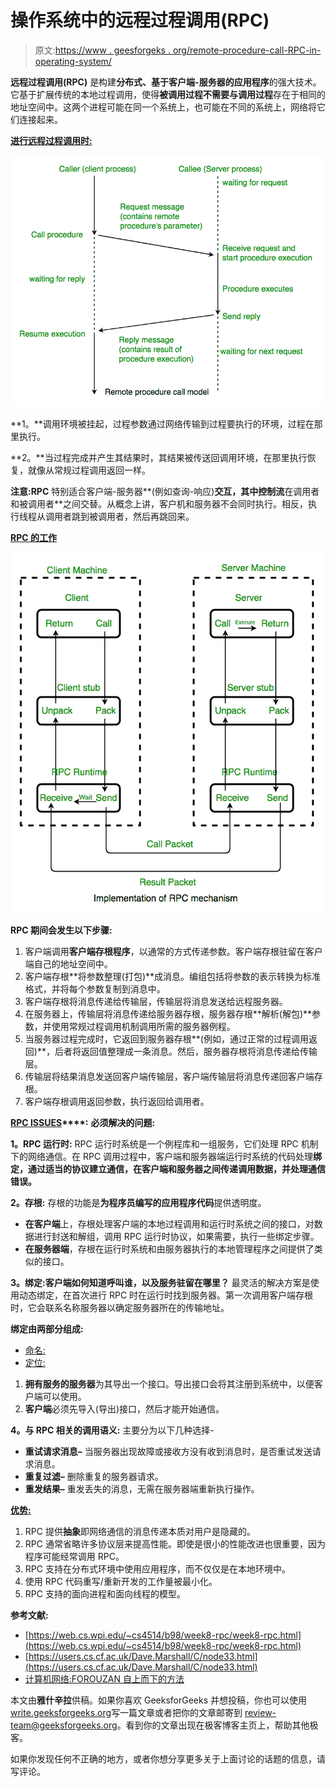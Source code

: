 # 操作系统中的远程过程调用(RPC)

> 原文:[https://www . geesforgeks . org/remote-procedure-call-RPC-in-operating-system/](https://www.geeksforgeeks.org/remote-procedure-call-rpc-in-operating-system/)

**远程过程调用(RPC)** 是构建**分布式、基于客户端-服务器的应用程序**的强大技术。它基于扩展传统的本地过程调用，使得**被调用过程不需要与调用过程**存在于相同的地址空间中。这两个进程可能在同一个系统上，也可能在不同的系统上，网络将它们连接起来。

**<u>进行远程过程调用时:</u>**

![](img/f2ba851928cb9366557c58781fc59fdf.png)

**1。**调用环境被挂起，过程参数通过网络传输到过程要执行的环境，过程在那里执行。

**2。**当过程完成并产生其结果时，其结果被传送回调用环境，在那里执行恢复，就像从常规过程调用返回一样。

**注意:RPC** 特别适合客户端-服务器**(例如查询-响应)**交互，其中控制流**在调用者和被调用者**之间交替。从概念上讲，客户机和服务器不会同时执行。相反，执行线程从调用者跳到被调用者，然后再跳回来。

**<u>RPC 的工作</u>**

![](img/ccc293be0b0073be507b133f35826ad8.png)

**RPC 期间会发生以下步骤:**

1.  客户端调用**客户端存根程序**，以通常的方式传递参数。客户端存根驻留在客户端自己的地址空间中。
2.  客户端存根**将参数整理(打包)**成消息。编组包括将参数的表示转换为标准格式，并将每个参数复制到消息中。
3.  客户端存根将消息传递给传输层，传输层将消息发送给远程服务器。
4.  在服务器上，传输层将消息传递给服务器存根，服务器存根**解析(解包)**参数，并使用常规过程调用机制调用所需的服务器例程。
5.  当服务器过程完成时，它返回到服务器存根**(例如，通过正常的过程调用返回)**，后者将返回值整理成一条消息。然后，服务器存根将消息传递给传输层。
6.  传输层将结果消息发送回客户端传输层，客户端传输层将消息传递回客户端存根。
7.  客户端存根调用返回参数，执行返回给调用者。

**<u>RPC ISSUES</u>****:**
**必须解决的问题:**

**1。RPC 运行时:**
RPC 运行时系统是一个例程库和一组服务，它们处理 RPC 机制下的网络通信。在 RPC 调用过程中，客户端和服务器端运行时系统的代码处理**绑定，通过适当的协议建立通信，在客户端和服务器之间传递调用数据，并处理通信错误。**

**2。存根:**
存根的功能是**为程序员编写的应用程序代码**提供透明度。

*   **在客户端**上，存根处理客户端的本地过程调用和运行时系统之间的接口，对数据进行封送和解组，调用 RPC 运行时协议，如果需要，执行一些绑定步骤。
*   **在服务器端**，存根在运行时系统和由服务器执行的本地管理程序之间提供了类似的接口。

**3。绑定:客户端如何知道呼叫谁，以及服务驻留在哪里？**
最灵活的解决方案是使用动态绑定，在首次进行 RPC 时在运行时找到服务器。第一次调用客户端存根时，它会联系名称服务器以确定服务器所在的传输地址。

**绑定由两部分组成:**

*   <u>命名:</u>
*   <u>定位:</u>

1.  **拥有服务的服务器**为其导出一个接口。导出接口会将其注册到系统中，以便客户端可以使用。
2.  **客户端**必须先导入(导出)接口，然后才能开始通信。

**4。与 RPC 相关的调用语义:**
主要分为以下几种选择-

*   **重试请求消息–**
    当服务器出现故障或接收方没有收到消息时，是否重试发送请求消息。
*   **重复过滤–**
    删除重复的服务器请求。
*   **重发结果–**
    重发丢失的消息，无需在服务器端重新执行操作。

**<u>优势:</u>**

1.  RPC 提供**抽象**即网络通信的消息传递本质对用户是隐藏的。
2.  RPC 通常省略许多协议层来提高性能。即使是很小的性能改进也很重要，因为程序可能经常调用 RPC。
3.  RPC 支持在分布式环境中使用应用程序，而不仅仅是在本地环境中。
4.  使用 RPC 代码重写/重新开发的工作量被最小化。
5.  RPC 支持的面向进程和面向线程的模型。

**参考文献:**

*   [https://web.cs.wpi.edu/~cs4514/b98/week8-rpc/week8-rpc.html](https://web.cs.wpi.edu/~cs4514/b98/week8-rpc/week8-rpc.html)
*   [https://users.cs.cf.ac.uk/Dave.Marshall/C/node33.html](https://users.cs.cf.ac.uk/Dave.Marshall/C/node33.html)
*   [计算机网络:FOROUZAN 自上而下的方法](https://amzn.to/3hmRN6W)

本文由**雅什辛拉**供稿。如果你喜欢 GeeksforGeeks 并想投稿，你也可以使用[write.geeksforgeeks.org](http://www.write.geeksforgeeks.org)写一篇文章或者把你的文章邮寄到 review-team@geeksforgeeks.org。看到你的文章出现在极客博客主页上，帮助其他极客。

如果你发现任何不正确的地方，或者你想分享更多关于上面讨论的话题的信息，请写评论。